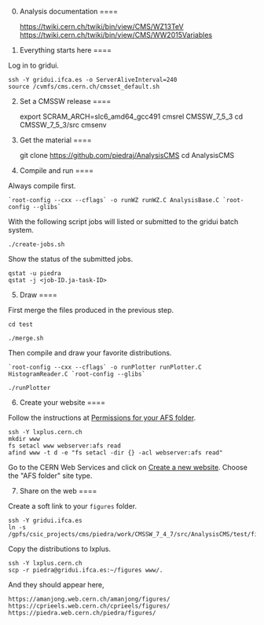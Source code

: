 0. Analysis documentation
====

    https://twiki.cern.ch/twiki/bin/view/CMS/WZ13TeV
    https://twiki.cern.ch/twiki/bin/view/CMS/WW2015Variables


1. Everything starts here
====

Log in to gridui.

    ssh -Y gridui.ifca.es -o ServerAliveInterval=240
    source /cvmfs/cms.cern.ch/cmsset_default.sh


2. Set a CMSSW release
====

    export SCRAM_ARCH=slc6_amd64_gcc491
    cmsrel CMSSW_7_5_3
    cd CMSSW_7_5_3/src
    cmsenv


3. Get the material
====

    git clone https://github.com/piedraj/AnalysisCMS
    cd AnalysisCMS

<!---
The base class should be recreated anytime the latino trees have been updated.
Read a MC latino tree that contains the `GEN_weight_SM` variable,

    root -l latino_DYJetsToLL_M-50.root
    latino->MakeClass("AnalysisBase")
-->


4. Compile and run
====

Always compile first.

    `root-config --cxx --cflags` -o runWZ runWZ.C AnalysisBase.C `root-config --glibs`

With the following script jobs will listed or submitted to the gridui batch system.

    ./create-jobs.sh

Show the status of the submitted jobs.

    qstat -u piedra
    qstat -j <job-ID.ja-task-ID>

<!---
Notice that input files can be accessed directly from eos when working from lxplus.

    ./runWZ root://eoscms.cern.ch//eos/cms/store/user/kbutanov/HWWwidthRun2/7September/25ns/latino_WZTo3LNu.root 25ns
-->


5. Draw
====

First merge the files produced in the previous step.

    cd test

    ./merge.sh

Then compile and draw your favorite distributions.

    `root-config --cxx --cflags` -o runPlotter runPlotter.C HistogramReader.C `root-config --glibs`

    ./runPlotter


6. Create your website
====

Follow the instructions at [Permissions for your AFS folder](https://espace.cern.ch/webservices-help/websitemanagement/ConfiguringAFSSites/Pages/PermissionsforyourAFSfolder.aspx).

    ssh -Y lxplus.cern.ch
    mkdir www
    fs setacl www webserver:afs read
    afind www -t d -e "fs setacl -dir {} -acl webserver:afs read"

Go to the CERN Web Services and click on [Create a new website](https://webservices.web.cern.ch/webservices/Services/CreateNewSite/Default.aspx).
Choose the "AFS folder" site type.


7. Share on the web
====

Create a soft link to your `figures` folder.

    ssh -Y gridui.ifca.es
    ln -s /gpfs/csic_projects/cms/piedra/work/CMSSW_7_4_7/src/AnalysisCMS/test/figures

Copy the distributions to lxplus.

    ssh -Y lxplus.cern.ch
    scp -r piedra@gridui.ifca.es:~/figures www/.

And they should appear here,

    https://amanjong.web.cern.ch/amanjong/figures/
    https://cprieels.web.cern.ch/cprieels/figures/
    https://piedra.web.cern.ch/piedra/figures/
